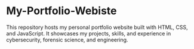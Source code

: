 # My-Portfolio-Webiste
This repository hosts my personal portfolio website built with HTML, CSS, and JavaScript. It showcases my projects, skills, and experience in cybersecurity, forensic science, and engineering. 
